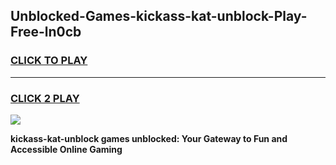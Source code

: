 
## Unblocked-Games-kickass-kat-unblock-Play-Free-ln0cb
<h3>
<a href="https://premium76.site?title=kickass-kat-unblock&ref=12A">CLICK TO PLAY</a></h3>
<hr>

<h3>
<a href="https://premium76.site?title=kickass-kat-unblock&ref=12A">CLICK 2 PLAY</a>
  
</h3>

<a href="https://premium76.site?title=kickass-kat-unblock&ref=12A"><img src="https://clearcache.store/games.png"></a>


**kickass-kat-unblock games unblocked: Your Gateway to Fun and Accessible Online Gaming**
